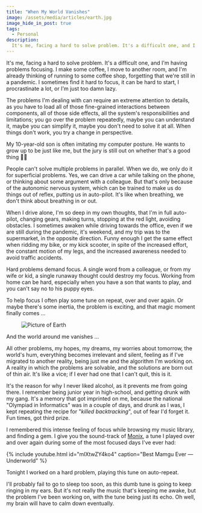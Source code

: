 ```yaml
---
title: "When My World Vanishes"
image: /assets/media/articles/earth.jpg
image_hide_in_post: true
tags:
  - Personal
description:
  It's me, facing a hard to solve problem. It's a difficult one, and I'm having problems focusing. I make some coffee, I move to another room, and I'm already thinking of running to some coffee shop, forgetting that we're still in a pandemic.
---
```


It's me, facing a hard to solve problem. It's a difficult one, and I'm having problems focusing. I make some coffee, I move to another room, and I'm already thinking of running to some coffee shop, forgetting that we're still in a pandemic. I sometimes find it hard to focus, it can be hard to start, I procrastinate a lot, or I'm just too damn lazy.

The problems I'm dealing with can require an extreme attention to details, as you have to load all of those fine-grained interactions between components, all of those side effects, all the system's responsibilities and limitations; you go over the problem repeatedly, maybe you can understand it, maybe you can simplify it, maybe you don't need to solve it at all. When things don't work, you try a change in perspective.

My 10-year-old son is often imitating my computer posture. He wants to grow up to be just like me, but the jury is still out on whether that's a good thing 🤷‍♂️

People can't solve multiple problems in parallel. When we do, we only do it for superficial problems. Yes, we can drive a car while talking on the phone, or thinking about some argument with a colleague. But that's only because of the autonomic nervous system, which can be trained to make us do things out of reflex, putting us in auto-pilot. It's like when breathing, we don't think about breathing in or out.

When I drive alone, I'm so deep in my own thoughts, that I'm in full auto-pilot, changing gears, making turns, stopping at the red light, avoiding obstacles. I sometimes awaken while driving towards the office, even if we are still during the pandemic, it's weekend, and my trip was to the supermarket, in the opposite direction. Funny enough I get the same effect when ridding my bike, or my kick scooter, in spite of the increased effort, the constant motion of my legs, and the increased awareness needed to avoid traffic accidents.

Hard problems demand focus. A single word from a colleague, or from my wife or kid, a single runaway thought could destroy my focus. Working from home can be hard, especially when you have a son that wants to play, and you can't say no to his puppy eyes. 

To help focus I often play some tune on repeat, over and over again. Or maybe there's some inertia, the problem is exciting, and that magic moment finally comes ...

<figure>
  <img src="{% link assets/media/articles/earth.jpg %}" alt="Picture of Earth" />
</figure>

And the world around me vanishes ...

All other problems, my hopes, my dreams, my worries about tomorrow, the world's hum, everything becomes irrelevant and silent, feeling as if I've migrated to another reality, being just me and the algorithm I'm working on. A reality in which the problems are solvable, and the solutions are born out of thin air. It's like a vice; if I ever had one that I can't quit, this is it.

It's the reason for why I never liked alcohol, as it prevents me from going there. I remember being junior year in high-school, and getting drunk with my gang. It's a memory that got imprinted on me, because the national "Olympiad in Informatics" was in a couple of days, and drunk as I was, I kept repeating the recipe for "_killed backtracking_", out of fear I'd forget it. Fun times, got third prize.

I remembered this intense feeling of focus while browsing my music library, and finding a gem. I give you the sound-track of [Monix](https://monix.io), a tune I played over and over again during some of the most focused days I've ever had:

{% include youtube.html id="mlXtwZY4ko4" caption="Best Mamgu Ever — Underworld" %}

Tonight I worked on a hard problem, playing this tune on auto-repeat.

I'll probably fail to go to sleep too soon, as this dumb tune is going to keep ringing in my ears. But it's not really the music that's keeping me awake, but the problem I've been working on, with the tune being just its echo. Oh well, my brain will have to calm down eventually.
